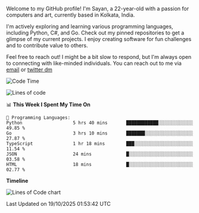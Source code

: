 Welcome to my GitHub profile! I'm Sayan, a 22-year-old with a passion for computers and art, currently based in Kolkata, India.

I'm actively exploring and learning various programming languages, including Python, C#, and Go. Check out my pinned repositories to get a glimpse of my current projects. I enjoy creating software for fun challenges and to contribute value to others.

Feel free to reach out! I might be a bit slow to respond, but I'm always open to connecting with like-minded individuals. You can reach out to me via [email](mailto:me@sayanbiswas.in) or [twitter dm](https://twitter.com/TheDankDel)

<!--START_SECTION:waka-->
![Code Time](http://img.shields.io/badge/Code%20Time-2%2C392%20hrs%2039%20mins-blue)

![Lines of code](https://img.shields.io/badge/From%20Hello%20World%20I%27ve%20Written-20.1%20million%20lines%20of%20code-blue)

📊 **This Week I Spent My Time On** 

```text
💬 Programming Languages: 
Python                   5 hrs 40 mins       ████████████░░░░░░░░░░░░░   49.85 % 
Go                       3 hrs 10 mins       ███████░░░░░░░░░░░░░░░░░░   27.87 % 
TypeScript               1 hr 18 mins        ███░░░░░░░░░░░░░░░░░░░░░░   11.54 % 
JSON                     24 mins             █░░░░░░░░░░░░░░░░░░░░░░░░   03.58 % 
HTML                     18 mins             █░░░░░░░░░░░░░░░░░░░░░░░░   02.77 % 
```

**Timeline**

![Lines of Code chart](https://raw.githubusercontent.com/Dank-del/Dank-del/main/assets/bar_graph.png)


 Last Updated on 19/10/2025 01:53:42 UTC
<!--END_SECTION:waka-->

